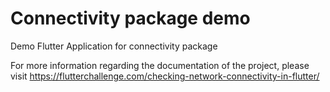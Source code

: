 # Connectivity package demo

Demo Flutter Application for connectivity package

For more information regarding the documentation of the project, please visit
https://flutterchallenge.com/checking-network-connectivity-in-flutter/